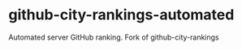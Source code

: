 github-city-rankings-automated
==============================

Automated server GitHub ranking. Fork of github-city-rankings
